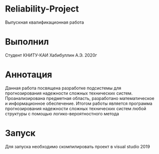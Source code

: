 # Reliability-Project
Выпускная квалификационная работа
# Выполнил
Cтудент КНИТУ-КАИ Хабибуллин А.Э. 2020г
# Аннотация
Данная работа посвящена разработке подсистемы для прогнозирования надежности сложных технических систем. Проанализирована предметная область, разработано математическое и информационное обеспечение. Итогом работы является программа прогнозирования надежности сложных технических систем любой структуры с помощью логико-вероятностного метода
# Запуск
Для запуска необходимо скомпилировать проект в visual studio 2019
